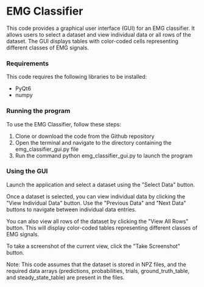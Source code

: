 # EMG Classifier
This code provides a graphical user interface (GUI) for an EMG classifier. It allows users to select a dataset and view individual data or all rows of the dataset. The GUI displays tables with color-coded cells representing different classes of EMG signals.

### Requirements
This code requires the following libraries to be installed:
- PyQt6
- numpy

### Running the program
To use the EMG Classifier, follow these steps:
1. Clone or download the code from the Github repository
2. Open the terminal and navigate to the directory containing the emg_classifier_gui.py file
3. Run the command python emg_classifier_gui.py to launch the program

### Using the GUI
Launch the application and select a dataset using the "Select Data" button.

Once a dataset is selected, you can view individual data by clicking the "View Individual Data" button. Use the "Previous Data" and "Next Data" buttons to navigate between individual data entries.

You can also view all rows of the dataset by clicking the "View All Rows" button. This will display color-coded tables representing different classes of EMG signals.

To take a screenshot of the current view, click the "Take Screenshot" button.

Note: This code assumes that the dataset is stored in NPZ files, and the required data arrays (predictions, probabilities, trials, ground_truth_table, and steady_state_table) are present in the files.
